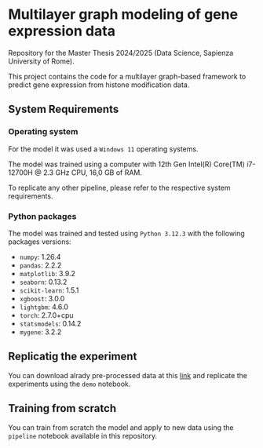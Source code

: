 # Multilayer graph modeling of gene expression data

Repository for the Master Thesis 2024/2025 (Data Science, Sapienza University of Rome). 

This project contains the code for a multilayer graph-based framework to predict gene expression from histone modification data.

## System Requirements

### Operating system 

For the model it was used a `Windows 11`  operating systems.

The model was trained using a computer with 12th Gen Intel(R) Core(TM) i7-12700H @ 2.3 GHz CPU, 16,0 GB of RAM.

To replicate any other pipeline, please refer to the respective system requirements.

### Python packages

The model was trained and tested using `Python 3.12.3` with the following packages versions:

- `numpy`: 1.26.4  
- `pandas`: 2.2.2  
- `matplotlib`: 3.9.2  
- `seaborn`: 0.13.2  
- `scikit-learn`: 1.5.1  
- `xgboost`: 3.0.0  
- `lightgbm`: 4.6.0  
- `torch`: 2.7.0+cpu  
- `statsmodels`: 0.14.2  
- `mygene`: 3.2.2

## Replicatig the experiment

You can download alrady pre-processed data at this [link](https://drive.google.com/drive/folders/1O4oE5gS5j4Jx9Y0D_gjBhJ2ppOAOoZy6?usp=sharing) and replicate the experiments using the `demo` notebook.

## Training from scratch 

You can train from scratch the model and apply to new data using the `pipeline` notebook available in this repository. 



